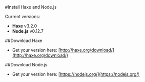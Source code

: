 #Install Haxe and Node.js

Current versions:  

* **Haxe** v3.2.0
* **Node.js** v0.12.7

##Download Haxe

* Get your version here: [http://haxe.org/download/](http://haxe.org/download/)


##Download Node.js

* Get your version here: [https://nodejs.org/](https://nodejs.org/)
